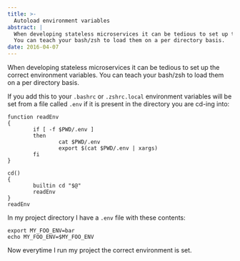 ```yaml
---
title: >-
  Autoload environment variables
abstract: |
  When developing stateless microservices it can be tedious to set up the correct environment variables.
  You can teach your bash/zsh to load them on a per directory basis.
date: 2016-04-07
---
```


When developing stateless microservices it can be tedious to set up the correct
environment variables. You can teach your bash/zsh to load them on a per
directory basis.

If you add this to your `.bashrc` or `.zshrc.local` environment variables will
be set from a file called `.env` if it is present in the directory you are
cd-ing into:

    function readEnv
    {
            if [ -f $PWD/.env ]
            then
                    cat $PWD/.env
                    export $(cat $PWD/.env | xargs)
            fi
    }

    cd()
    {
            builtin cd "$@"
            readEnv
    }
    readEnv

In my project directory I have a `.env` file with these contents:

    export MY_FOO_ENV=bar
    echo MY_FOO_ENV=$MY_FOO_ENV

Now everytime I run my project the correct environment is set.
